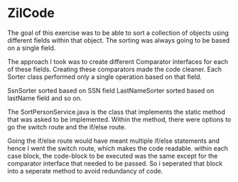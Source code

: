 # ZilCode

The goal of this exercise was to be able to sort a collection of objects using different fields within that object.
The sorting was always going to be based on a single field.

The approach I took was to create different Comparator interfaces for each of these fields.
Creating these comparators made the code cleaner. Each Sorter class performed only a single operation based on that field.

SsnSorter sorted based on SSN field
LastNameSorter sorted based on lastName field and so on.

The SortPersonService.java is the class that implements the static method that was asked to be implemented.
Within the method, there were options to go the switch route and the if/else route.

Going the if/else route would have meant multiple if/else statements and hence I went the switch route, which makes the code readable.
within each case block, the code-block to be executed was the same except for the comparator interface that needed to be passed. 
So i seperated that block into a seperate method to avoid redundancy of code.

